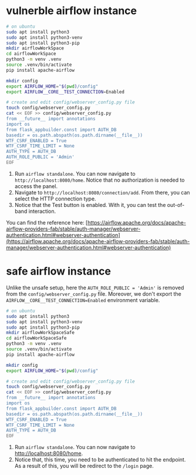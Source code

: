 # vulnerble airflow instance

```bash
# on ubuntu
sudo apt install python3
sudo apt install python3-venv
sudo apt install python3-pip
mkdir airflowWorkSpace
cd airflowWorkSpace
python3 -m venv .venv
source .venv/bin/activate
pip install apache-airflow

mkdir config
export AIRFLOW_HOME="$(pwd)/config"
export AIRFLOW__CORE__TEST_CONNECTION=Enabled

# create and edit config/webserver_config.py file
touch config/webserver_config.py
cat << EOF >> config/webserver_config.py 
from __future__ import annotations
import os
from flask_appbuilder.const import AUTH_DB
basedir = os.path.abspath(os.path.dirname(__file__))
WTF_CSRF_ENABLED = True
WTF_CSRF_TIME_LIMIT = None
AUTH_TYPE = AUTH_DB
AUTH_ROLE_PUBLIC = 'Admin'
EOF
```
1. Run `airflow standalone`. You can now navigate to `http://localhost:8080/home`. Notice that no authorization is needed to access the panel.
2. Navigate to `http://localhost:8080/connection/add`. From there, you can select the HTTP connection type.
3. Notice that the Test button is enabled. With it, you can test the out-of-band interaction.

You can find the reference here: [https://airflow.apache.org/docs/apache-airflow-providers-fab/stable/auth-manager/webserver-authentication.html#webserver-authentication](https://airflow.apache.org/docs/apache-airflow-providers-fab/stable/auth-manager/webserver-authentication.html#webserver-authentication)

# safe airflow instance
Unlike the unsafe setup, here the `AUTH_ROLE_PUBLIC = 'Admin'` is removed from the `config/webserver_config.py` file. Moreover, we don't export the `AIRFLOW__CORE__TEST_CONNECTION=Enabled` environment variable.

```bash
# on ubuntu
sudo apt install python3
sudo apt install python3-venv
sudo apt install python3-pip
mkdir airflowWorkSpaceSafe
cd airflowWorkSpaceSafe
python3 -m venv .venv
source .venv/bin/activate
pip install apache-airflow

mkdir config
export AIRFLOW_HOME="$(pwd)/config"

# create and edit config/webserver_config.py file
touch config/webserver_config.py
cat << EOF >> config/webserver_config.py 
from __future__ import annotations
import os
from flask_appbuilder.const import AUTH_DB
basedir = os.path.abspath(os.path.dirname(__file__))
WTF_CSRF_ENABLED = True
WTF_CSRF_TIME_LIMIT = None
AUTH_TYPE = AUTH_DB
EOF
```

1. Run `airflow standalone`. You can now navigate to [http://localhost:8080/home](http://localhost:8080/home).
2. Notice that, this time, you need to be authenticated to hit the endpoint. As a result of this, you will be redirect to the `/login` page.
